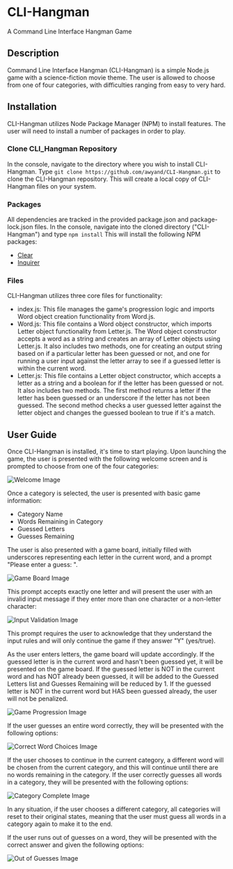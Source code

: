 # CLI-Hangman
A Command Line Interface Hangman Game

## Description

Command Line Interface Hangman (CLI-Hangman) is a simple Node.js game with a science-fiction movie theme.  The user is allowed to choose from one of four categories, with difficulties ranging from easy to very hard.

## Installation

CLI-Hangman utilizes Node Package Manager (NPM) to install features.  The user will need to install a number of packages in order to play.

### Clone CLI_Hangman Repository

In the console, navigate to the directory where you wish to install CLI-Hangman.  Type ```git clone https://github.com/awyand/CLI-Hangman.git``` to clone the CLI-Hangman repository.  This will create a local copy of CLI-Hangman files on your system.

### Packages

All dependencies are tracked in the provided package.json and package-lock.json files.  In the console, navigate into the cloned directory ("CLI-Hangman") and type ```npm install```  This will install the following NPM packages:

* [Clear](https://www.npmjs.com/package/clear)
* [Inquirer](https://www.npmjs.com/package/inquirer)

### Files

CLI-Hangman utilizes three core files for functionality:
* index.js: This file manages the game's progression logic and imports Word object creation functionality from Word.js.
* Word.js: This file contains a Word object constructor, which imports Letter object functionality from Letter.js.  The Word object constructor accepts a word as a string and creates an array of Letter objects using Letter.js.  It also includes two methods, one for creating an output string based on if a particular letter has been guessed or not, and one for running a user input against the letter array to see if a guessed letter is within the current word.
* Letter.js: This file contains a Letter object constructor, which accepts a letter as a string and a boolean for if the letter has been guessed or not.  It also includes two methods.  The first method returns a letter if the letter has been guessed or an underscore if the letter has not been guessed.  The second method checks a user guessed letter against the letter object and changes the guessed boolean to true if it's a match.

## User Guide

Once CLI-Hangman is installed, it's time to start playing.  Upon launching the game, the user is presented with the following welcome screen and is prompted to choose from one of the four categories:

![Welcome Image](README_images/welcome.png)

Once a category is selected, the user is presented with basic game information:
* Category Name
* Words Remaining in Category
* Guessed Letters
* Guesses Remaining

The user is also presented with a game board, initially filled with underscores representing each letter in the current word, and a prompt "Please enter a guess: ".

![Game Board Image](README_images/word.png)

This prompt accepts exactly one letter and will present the user with an invalid input message if they enter more than one character or a non-letter character:

![Input Validation Image](README_images/input.png)

This prompt requires the user to acknowledge that they understand the input rules and will only continue the game if they answer "Y" (yes/true).

As the user enters letters, the game board will update accordingly.  If the guessed letter is in the current word and hasn't been guessed yet, it will be presented on the game board.  If the guessed letter is NOT in the current word and has NOT already been guessed, it will be added to the Guessed Letters list and Guesses Remaining will be reduced by 1.  If the guessed letter is NOT in the current word but HAS been guessed already, the user will not be penalized.

![Game Progression Image](README_images/game.png)

If the user guesses an entire word correctly, they will be presented with the following options:

![Correct Word Choices Image](README_images/correct.png)

If the user chooses to continue in the current category, a different word will be chosen from the current category, and this will continue until there are no words remaining in the category.  If the user correctly guesses all words in a category, they will be presented with the following options:

![Category Complete Image](README_images/category_complete.png)

In any situation, if the user chooses a different category, all categories will reset to their original states, meaning that the user must guess all words in a category again to make it to the end.

If the user runs out of guesses on a word, they will be presented with the correct answer and given the following options:

![Out of Guesses Image](README_images/lose.png)
